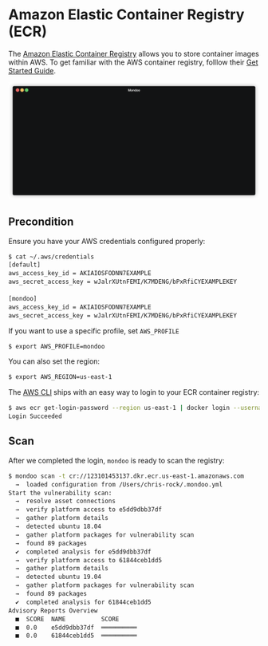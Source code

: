 # Amazon Elastic Container Registry (ECR)

The [Amazon Elastic Container Registry](https://aws.amazon.com/ecr/) allows you to store container images within AWS. To get familiar with the AWS container registry, folllow their [Get Started Guide](https://aws.amazon.com/ecr/getting-started/).

![Mondoo AWS Elastic Container Registry scan from CLI](../../assets/videos/aws-ec2-scan.gif)

## Precondition

Ensure you have your AWS credentials configured properly:

```bash
$ cat ~/.aws/credentials
[default]
aws_access_key_id = AKIAIOSFODNN7EXAMPLE
aws_secret_access_key = wJalrXUtnFEMI/K7MDENG/bPxRfiCYEXAMPLEKEY

[mondoo]
aws_access_key_id = AKIAIOSFODNN7EXAMPLE
aws_secret_access_key = wJalrXUtnFEMI/K7MDENG/bPxRfiCYEXAMPLEKEY
```

If you want to use a specific profile, set `AWS_PROFILE`

```bash
$ export AWS_PROFILE=mondoo
```

You can also set the region:

```bash
$ export AWS_REGION=us-east-1 
```

The [AWS CLI](https://docs.aws.amazon.com/cli/latest/userguide/install-cliv2.html) ships with an easy way to login to your ECR container registry:

```bash
$ aws ecr get-login-password --region us-east-1 | docker login --username AWS --password-stdin 123101453137.dkr.ecr.us-east-1.amazonaws.com
Login Succeeded
```

## Scan

After we completed the login, `mondoo` is ready to scan the registry:

```bash
$ mondoo scan -t cr://123101453137.dkr.ecr.us-east-1.amazonaws.com
  →  loaded configuration from /Users/chris-rock/.mondoo.yml
Start the vulnerability scan:
  →  resolve asset connections
  →  verify platform access to e5dd9dbb37df
  →  gather platform details
  →  detected ubuntu 18.04
  →  gather platform packages for vulnerability scan
  →  found 89 packages
  ✔  completed analysis for e5dd9dbb37df
  →  verify platform access to 61844ceb1dd5
  →  gather platform details
  →  detected ubuntu 19.04
  →  gather platform packages for vulnerability scan
  →  found 89 packages
  ✔  completed analysis for 61844ceb1dd5
Advisory Reports Overview
  ■  SCORE  NAME          SCORE       
  ■  0.0    e5dd9dbb37df  ══════════  
  ■  0.0    61844ceb1dd5  ══════════  
```